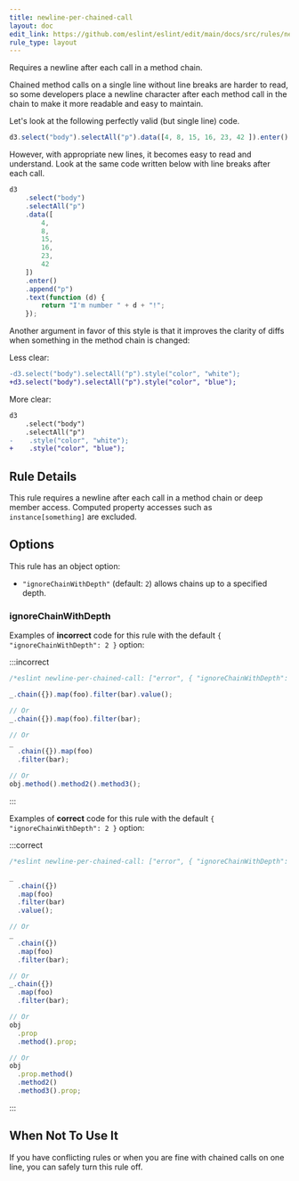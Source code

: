 ```yaml
---
title: newline-per-chained-call
layout: doc
edit_link: https://github.com/eslint/eslint/edit/main/docs/src/rules/newline-per-chained-call.md
rule_type: layout
---
```


<!--FIXABLE-->

Requires a newline after each call in a method chain.

Chained method calls on a single line without line breaks are harder to read, so some developers place a newline character after each method call in the chain to make it more readable and easy to maintain.

Let's look at the following perfectly valid (but single line) code.

```js
d3.select("body").selectAll("p").data([4, 8, 15, 16, 23, 42 ]).enter().append("p").text(function(d) { return "I'm number " + d + "!"; });
```

However, with appropriate new lines, it becomes easy to read and understand. Look at the same code written below with line breaks after each call.

```js
d3
    .select("body")
    .selectAll("p")
    .data([
        4,
        8,
        15,
        16,
        23,
        42
    ])
    .enter()
    .append("p")
    .text(function (d) {
        return "I'm number " + d + "!";
    });
```

Another argument in favor of this style is that it improves the clarity of diffs when something in the method chain is changed:

Less clear:

```diff
-d3.select("body").selectAll("p").style("color", "white");
+d3.select("body").selectAll("p").style("color", "blue");
```

More clear:

```diff
d3
    .select("body")
    .selectAll("p")
-    .style("color", "white");
+    .style("color", "blue");
```

## Rule Details

This rule requires a newline after each call in a method chain or deep member access. Computed property accesses such as `instance[something]` are excluded.

## Options

This rule has an object option:

* `"ignoreChainWithDepth"` (default: `2`) allows chains up to a specified depth.

### ignoreChainWithDepth

Examples of **incorrect** code for this rule with the default `{ "ignoreChainWithDepth": 2 }` option:

:::incorrect

```js
/*eslint newline-per-chained-call: ["error", { "ignoreChainWithDepth": 2 }]*/

_.chain({}).map(foo).filter(bar).value();

// Or
_.chain({}).map(foo).filter(bar);

// Or
_
  .chain({}).map(foo)
  .filter(bar);

// Or
obj.method().method2().method3();
```

:::

Examples of **correct** code for this rule with the default `{ "ignoreChainWithDepth": 2 }` option:

:::correct

```js
/*eslint newline-per-chained-call: ["error", { "ignoreChainWithDepth": 2 }]*/

_
  .chain({})
  .map(foo)
  .filter(bar)
  .value();

// Or
_
  .chain({})
  .map(foo)
  .filter(bar);

// Or
_.chain({})
  .map(foo)
  .filter(bar);

// Or
obj
  .prop
  .method().prop;

// Or
obj
  .prop.method()
  .method2()
  .method3().prop;
```

:::

## When Not To Use It

If you have conflicting rules or when you are fine with chained calls on one line, you can safely turn this rule off.
